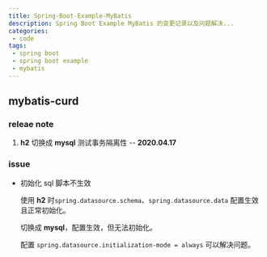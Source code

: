 ```yaml
---
title: Spring-Boot-Example-MyBatis
description: Spring Boot Example MyBatis 的变更记录以及问题解决...
categories: 
 - code
tags:
 - spring boot
 - spring boot example
 - mybatis
---
```


## mybatis-curd

### releae note

1. **h2** 切换成 **mysql** 测试事务隔离性 -- **2020.04.17**

### issue

- 初始化 sql 脚本不生效

  使用 **h2** 时`spring.datasource.schema`、`spring.datasource.data` 配置生效且正常初始化。

  切换成 **mysql**，配置生效，但无法初始化。

  配置 `spring.datasource.initialization-mode = always` 可以解决问题。